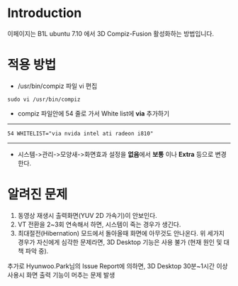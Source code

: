 # Introduction #

이페이지는 B1L ubuntu 7.10 에서  3D Compiz-Fusion 활성화하는 방법입니다.


# 적용 방법 #

  * /usr/bin/compiz 파일 vi 편집

```
sudo vi /usr/bin/compiz
```

  * compiz 파일안에 54 줄로 가서 White list에 **via** 추가하기

---

```
54 WHITELIST="via nvida intel ati radeon i810"
```

---

  * 시스템->관리->모양새->화면효과 설정을 **없음**에서 **보통** 이나 **Extra** 등으로 변경한다.


# 알려진 문제 #

  1. 동영상 재생시 출력화면(YUV 2D 가속기)이 안보인다.
  1. VT 전환을 2~3회 연속해서 하면, 시스템이 죽는 경우가 생긴다.
  1. 최대절전(Hibernation) 모드에서 돌아올때 화면에 아무것도 안나온다.
위 세가지 경우가 자신에게 심각한 문제라면, 3D Desktop 기능은 사용 불가 (현재 원인 및 대책 파악 중).

추가로 Hyunwoo.Park님의 Issue Report에 의하면, 3D Desktop 30분~1시간
이상 사용시 화면 출력 기능이 머추는 문제 발생